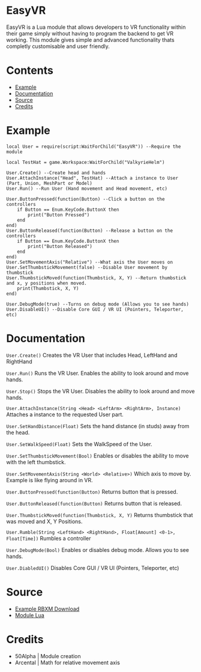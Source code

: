 # EasyVR

EasyVR is a Lua module that allows developers to VR functionality within their game simply without having to program the backend to get VR working. This module gives simple and advanced functionality thats completly customisable and user friendly.

# Contents
* [Example](#Example)
* [Documentation](#Documentation)
* [Source](#Source)
* [Credits](#Credits)

# Example

```
local User = require(script:WaitForChild("EasyVR")) --Require the module

local TestHat = game.Workspace:WaitForChild("ValkyrieHelm")

User.Create() --Create head and hands
User.AttachInstance("Head", TestHat) --Attach a instance to User (Part, Union, MeshPart or Model)
User.Run() --Run User (Hand movement and Head movement, etc)

User.ButtonPressed(function(Button) --Click a button on the controllers
	if Button == Enum.KeyCode.ButtonX then
		print("Button Pressed")
	end
end)
User.ButtonReleased(function(Button) --Release a button on the controllers
	if Button == Enum.KeyCode.ButtonX then
		print("Button Released")
	end
end)
User.SetMovementAxis("Relative") --What axis the User moves on
User.SetThumbstickMovement(false) --Disable User movement by thumbstick
User.ThumbstickMoved(function(Thumbstick, X, Y) --Return thumbstick and x, y positions when moved.
	print(Thumbstick, X, Y)
end)

User.DebugMode(true) --Turns on debug mode (Allows you to see hands)
User.DisableUI() --Disable Core GUI / VR UI (Pointers, Teleporter, etc)
```

# Documentation

```User.Create()``` Creates the VR User that includes Head, LeftHand and RightHand

```User.Run()``` Runs the VR User. Enables the ability to look around and move hands.

```User.Stop()``` Stops the VR User. Disables the ability to look around and move hands.

```User.AttachInstance(String <Head> <LeftArm> <RightArm>, Instance)``` Attaches a instance to the requested User part.

```User.SetHandDistance(Float)``` Sets the hand distance (in studs) away from the head.

```User.SetWalkSpeed(Float)``` Sets the WalkSpeed of the User.

```User.SetThumbstickMovement(Bool)``` Enables or disables the ability to move with the left thumbstick.

```User.SetMovementAxis(String <World> <Relative>)``` Which axis to move by. Example <World> is like flying around in VR.
	
```User.ButtonPressed(function(Button)``` Returns button that is pressed.

```User.ButtonReleased(function(Button)``` Returns button that is released.

```User.ThumbstickMoved(function(Thumbstick, X, Y)``` Returns thumbstick that was moved and X, Y Positions.

```User.Rumble(String <LeftHand> <RightHand>, Float[Amount] <0-1>, Float[Time])``` Rumbles a controller

```User.DebugMode(Bool)``` Enables or disables debug mode. Allows you to see hands.

```User.DiabledUI()``` Disables Core GUI / VR UI (Pointers, Teleporter, etc)

# Source

* [Example RBXM Download](https://github.com/alphagithubp/EasyVR/raw/main/Example.rbxm)
* [Module Lua](https://github.com/alphagithubp/EasyVR/blob/main/Source.lua)

# Credits

* 50Alpha | Module creation
* Arcental | Math for relative movement axis
